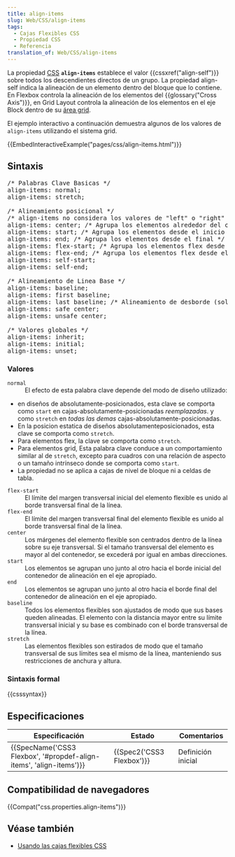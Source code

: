 ```yaml
---
title: align-items
slug: Web/CSS/align-items
tags:
  - Cajas Flexibles CSS
  - Propiedad CSS
  - Referencia
translation_of: Web/CSS/align-items
---
```

<p>La propiedad <a href="/es/docs/Web/CSS" title="CSS">CSS</a> <strong><code>align-items</code></strong> establece el valor {{cssxref("align-self")}} sobre todos los descendientes directos de un grupo. La propiedad align-self indica la alineación de un elemento dentro del bloque que lo contiene. En Flexbox controla la alineación de los elementos del {{glossary("Cross Axis")}}, en Grid Layout controla la alineación de los elementos en el eje Block dentro de su <a href="/en-US/docs/Glossary/Grid_Areas">área grid</a>.</p>

<p>El ejemplo interactivo a continuación demuestra algunos de los valores de <code>align-items</code> utilizando el sistema grid.</p>

<div>{{EmbedInteractiveExample("pages/css/align-items.html")}}</div>

<h2 id="Sintaxis">Sintaxis</h2>

<pre class="brush:css no-line-numbers notranslate">/* Palabras Clave Basicas */
align-items: normal;
align-items: stretch;

/* Alineamiento posicional */
/* align-items no considera los valores de "left" o "right"  */
align-items: center; /* Agrupa los elementos alrededor del centro */
align-items: start; /* Agrupa los elementos desde el inicio */
align-items: end; /* Agrupa los elementos desde el final */
align-items: flex-start; /* Agrupa los elementos flex desde el incio */
align-items: flex-end; /* Agrupa los elementos flex desde el final */
align-items: self-start;
align-items: self-end;

/* Alineamiento de Linea Base */
align-items: baseline;
align-items: first baseline;
align-items: last baseline; /* Alineamiento de desborde (solamente para alineamiento posicional) */
align-items: safe center;
align-items: unsafe center;

/* Valores globales */
align-items: inherit;
align-items: initial;
align-items: unset;
</pre>

<h3 id="Valores">Valores</h3>

<dl>
 <dt><code>normal</code></dt>
 <dd>El efecto de esta palabra clave depende del modo de diseño utilizado:</dd>
</dl>

<ul>
 <li>en diseños de absolutamente-posicionados, esta clave se comporta como <code>start</code> en cajas-absolutamente-posicionadas <em>reemplazadas</em>. y como <code>stretch</code> en <em>todas las demas </em>cajas-absolutamente-posicionadas.</li>
 <li>En la posicion estatica de diseños absolutamenteposicionados, esta clave se comporta como <code>stretch</code>.</li>
 <li>Para elementos flex, la clave se comporta como <code>stretch</code>.</li>
 <li>Para elementos grid, Esta palabra clave conduce a un comportamiento similar al de <code>stretch</code>, excepto para cuadros con una relación de aspecto o un tamaño intrínseco donde se comporta como <code>start</code>.</li>
 <li>La propiedad no se aplica a cajas de nivel de bloque ni a celdas de tabla.</li>
</ul>

<dl>
 <dt><code>flex-start</code></dt>
 <dd>El límite del margen transversal inicial del elemento flexible es unido al borde transversal final de la línea.</dd>
 <dt><code>flex-end</code></dt>
 <dd>El límite del margen transversal final del elemento flexible es unido al borde transversal final de la línea.</dd>
 <dt><code>center</code></dt>
 <dd>Los márgenes del elemento flexible son centrados dentro de la línea sobre su eje transversal. Si el tamaño transversal del elemento es mayor al del contenedor, se excederá por igual en ambas direcciones.</dd>
 <dt><code>start</code></dt>
 <dd>Los elementos se agrupan uno junto al otro hacia el borde inicial del contenedor de alineación en el eje apropiado.</dd>
 <dt><code>end</code></dt>
 <dd>Los elementos se agrupan uno junto al otro hacia el borde final del contenedor de alineación en el eje apropiado.</dd>
 <dt><code>baseline</code></dt>
 <dd>Todos los elementos flexibles son ajustados de modo que sus bases queden alineadas. El elemento con la distancia mayor entre su límite transversal inicial y su base es combinado con el borde transversal de la línea.</dd>
 <dt><code>stretch</code></dt>
 <dd>Las elementos flexibles son estirados de modo que el tamaño transversal de sus límites sea el mismo de la línea, manteniendo sus restricciones de anchura y altura.</dd>
</dl>

 <h3 id="Sintaxis_formal">Sintaxis formal</h3>
{{csssyntax}}

<h2 id="Especificaciones">Especificaciones</h2>

<table class="standard-table">
 <thead>
  <tr>
   <th scope="col">Especificación</th>
   <th scope="col">Estado</th>
   <th scope="col">Comentarios</th>
  </tr>
 </thead>
 <tbody>
  <tr>
   <td>{{SpecName('CSS3 Flexbox', '#propdef-align-items', 'align-items')}}</td>
   <td>{{Spec2('CSS3 Flexbox')}}</td>
   <td>Definición inicial</td>
  </tr>
 </tbody>
</table>

<h2 id="Compatibilidad_de_navegadores">Compatibilidad de navegadores</h2>

{{Compat("css.properties.align-items")}}

<h2 id="Véase_también">Véase también</h2>

<ul>
 <li><a href="https://developer.mozilla.org/es/docs/Web/CSS/CSS_Flexible_Box_Layout/Usando_las_cajas_flexibles_CSS" title="CSS/Using_CSS_flexible_boxes">Usando las cajas flexibles CSS</a></li>
</ul>
